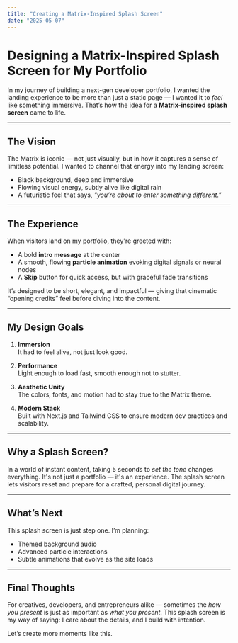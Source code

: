 ```yaml
---
title: "Creating a Matrix-Inspired Splash Screen"
date: "2025-05-07"
---
```


# Designing a Matrix-Inspired Splash Screen for My Portfolio

In my journey of building a next-gen developer portfolio, I wanted the landing experience to be more than just a static page — I wanted it to *feel* like something immersive. That’s how the idea for a **Matrix-inspired splash screen** came to life.

---

## The Vision

The Matrix is iconic — not just visually, but in how it captures a sense of limitless potential. I wanted to channel that energy into my landing screen:

- Black background, deep and immersive  
- Flowing visual energy, subtly alive like digital rain  
- A futuristic feel that says, *"you’re about to enter something different."*

---

## The Experience

When visitors land on my portfolio, they're greeted with:

- A bold **intro message** at the center
- A smooth, flowing **particle animation** evoking digital signals or neural nodes
- A **Skip** button for quick access, but with graceful fade transitions

It’s designed to be short, elegant, and impactful — giving that cinematic “opening credits” feel before diving into the content.

---

## My Design Goals

1. **Immersion**  
   It had to feel alive, not just look good.

2. **Performance**  
   Light enough to load fast, smooth enough not to stutter.

3. **Aesthetic Unity**  
   The colors, fonts, and motion had to stay true to the Matrix theme.

4. **Modern Stack**  
   Built with Next.js and Tailwind CSS to ensure modern dev practices and scalability.

---

## Why a Splash Screen?

In a world of instant content, taking 5 seconds to *set the tone* changes everything. It's not just a portfolio — it's an experience. The splash screen lets visitors reset and prepare for a crafted, personal digital journey.

---

## What’s Next

This splash screen is just step one. I’m planning:

- Themed background audio
- Advanced particle interactions
- Subtle animations that evolve as the site loads

---

## Final Thoughts

For creatives, developers, and entrepreneurs alike — sometimes the *how you present* is just as important as *what you present*. This splash screen is my way of saying: I care about the details, and I build with intention.

Let’s create more moments like this.